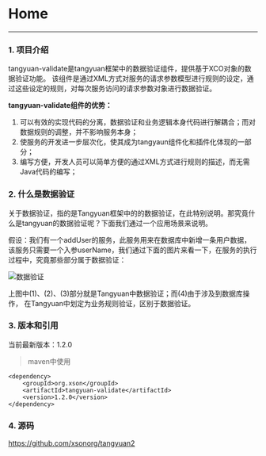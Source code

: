 # Home

------

### 1. 项目介绍

tangyuan-validate是tangyuan框架中的数据验证组件，提供基于XCO对象的数据验证功能。
该组件是通过XML方式对服务的请求参数模型进行规则的设定，通过这些设定的规则，对每次服务访问的请求参数对象进行数据验证。

**tangyuan-validate组件的优势：**

1. 可以有效的实现代码的分离，数据验证和业务逻辑本身代码进行解耦合；而对数据规则的调整，并不影响服务本身；
2. 使服务的开发进一步层次化，使其成为tangyaun组件化和插件化体现的一部分；
3. 编写方便，开发人员可以简单方便的通过XML方式进行规则的描述，而无需Java代码的编写；

### 2. 什么是数据验证

关于数据验证，指的是Tangyuan框架中的的数据验证，在此特别说明。那究竟什么是tangyuan的数据验证呢？下面我们通过一个应用场景来说明。

假设：我们有一个addUser的服务，此服务用来在数据库中新增一条用户数据，该服务只需要一个入参userName，我们通过下面的图片来看一下，在服务的执行过程中，究竟那些部分属于数据验证：

![数据验证](images/03.png)

上图中(1)、(2)、(3)部分就是Tangyuan中数据验证；而(4)由于涉及到数据库操作，
在Tangyuan中划定为业务规则验证，区别于数据验证。

### 3. 版本和引用

当前最新版本：1.2.0

> maven中使用

	<dependency>
		<groupId>org.xson</groupId>
		<artifactId>tangyuan-validate</artifactId>
		<version>1.2.0</version>
	</dependency>
	
### 4. 源码

<https://github.com/xsonorg/tangyuan2>
